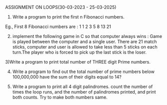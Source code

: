 

ASSIGNMENT ON LOOPS(30-03-2023 - 25-03-2025)


1) Write a program to print the first n Fibonacci numbers.

Eg., First 8 Fibonacci numbers are :
1  1  2  3  5  8  13  21 


2) implement the following game in C so that computer always wins :
Game is played between the computer and a single user. There are 21 match sticks, computer and user is allowed to take less than 5 sticks on each turn.The player who is forced to pick up the last stick is the loser.


3)Write a program to print total number of THREE digit Prime numbers.

4) Write a program to find out the total number of prime numbers
                 below 100,000,000 have the sum of their digits equal to 14?

5) Write  a program to print all 4 digit palindromes. count the number of times the loop runs, and the number of palindromes printed, and print both counts.
Try to make both numbers same.

